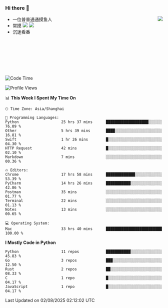 ### Hi there 👋


<a href="https://github.com/yanlc39">
  <img align="right" src="https://github-readme-stats.vercel.app/api?username=yanlc39&show_icons=true&hide_border=true&icon_color=586069&title_color=a0a9af">
</a>

- 一位普普通通摸鱼人
- 常摸 ![](https://img.shields.io/badge/-Python-3e74a2?style=flat-square&logo=Python&logoColor=fff) ![](https://img.shields.io/badge/-C%2B%2B-brightgreen?style=flat-square)
- 沉迷看番



<br><br><br><br><br><br>


<!--START_SECTION:waka-->
![Code Time](http://img.shields.io/badge/Code%20Time-1%2C508%20hrs%2045%20mins-blue)

![Profile Views](http://img.shields.io/badge/Profile%20Views-0-blue)

📊 **This Week I Spent My Time On** 

```text
🕑︎ Time Zone: Asia/Shanghai

💬 Programming Languages: 
Python                   25 hrs 37 mins      ███████████████████░░░░░░   76.09 % 
Other                    5 hrs 39 mins       ████░░░░░░░░░░░░░░░░░░░░░   16.81 % 
Swift                    1 hr 26 mins        █░░░░░░░░░░░░░░░░░░░░░░░░   04.30 % 
HTTP Request             42 mins             █░░░░░░░░░░░░░░░░░░░░░░░░   02.10 % 
Markdown                 7 mins              ░░░░░░░░░░░░░░░░░░░░░░░░░   00.36 % 

🔥 Editors: 
Chrome                   17 hrs 58 mins      █████████████░░░░░░░░░░░░   53.39 % 
PyCharm                  14 hrs 26 mins      ███████████░░░░░░░░░░░░░░   42.86 % 
Postman                  35 mins             ░░░░░░░░░░░░░░░░░░░░░░░░░   01.77 % 
Terminal                 22 mins             ░░░░░░░░░░░░░░░░░░░░░░░░░   01.13 % 
Notes                    13 mins             ░░░░░░░░░░░░░░░░░░░░░░░░░   00.65 % 

💻 Operating System: 
Mac                      33 hrs 40 mins      █████████████████████████   100.00 % 
```

**I Mostly Code in Python** 

```text
Python                   11 repos            ███████████░░░░░░░░░░░░░░   45.83 % 
Go                       3 repos             ███░░░░░░░░░░░░░░░░░░░░░░   12.50 % 
Rust                     2 repos             ██░░░░░░░░░░░░░░░░░░░░░░░   08.33 % 
C                        1 repo              █░░░░░░░░░░░░░░░░░░░░░░░░   04.17 % 
JavaScript               1 repo              █░░░░░░░░░░░░░░░░░░░░░░░░   04.17 % 
```




 Last Updated on 02/08/2025 02:12:02 UTC
<!--END_SECTION:waka-->
